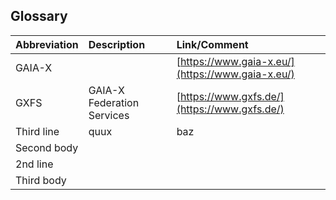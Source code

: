 ## Glossary


| Abbreviation | Description                    | Link/Comment                                      |
|--------------|:-------------------------------|:--------------------------------------------------|
| GAIA-X       |                                | [https://www.gaia-x.eu/](https://www.gaia-x.eu/)  |
| GXFS         | GAIA-X Federation Services     | [https://www.gxfs.de/](https://www.gxfs.de/)      |
| Third line   | quux                           | baz                                               |
| Second body  |                                |                                                   |
| 2nd line     |                                |                                                   |
| Third body   |                                |                                                   |
